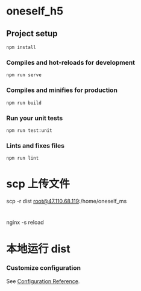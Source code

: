 # oneself_h5

## Project setup

```
npm install
```

### Compiles and hot-reloads for development

```
npm run serve
```

### Compiles and minifies for production

```
npm run build
```

### Run your unit tests

```
npm run test:unit
```

### Lints and fixes files

```
npm run lint
```

# scp 上传文件

scp -r dist root@47.110.68.119:/home/oneself_ms

#

nginx -s reload

# 本地运行 dist

### Customize configuration

See [Configuration Reference](https://cli.vuejs.org/config/).
